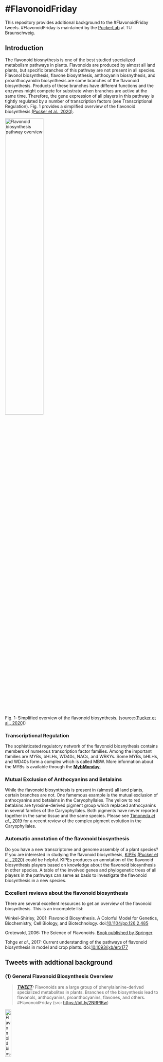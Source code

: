 # #FlavonoidFriday
This repository provides additional background to the #FlavonoidFriday tweets. #FlavonoidFriday is maintained by the [PuckerLab](https://www.tu-braunschweig.de/en/ifp/pbb) at TU Braunschweig.

## Introduction ##
The flavonoid biosnythesis is one of the best studied specialized metabolism pathways in plants. Flavonoids are produced by almost all land plants, but specific branches of this pathway are not present in all species. Flavonol biosynthesis, flavone biosynthesis, anthocyanin biosnythesis, and proanthocyanidin biosynthesis are some branches of the flavonoid biosynthesis. Products of these branches have different functions and the enzymes might compete for substrate when branches are active at the same time. Therefore, the gene expression of all players in this pathway is tightly regulated by a number of transcription factors (see Transcriptional Regulation). Fig. 1 provides a simplified overview of the flavonoid biosynthesis [(Pucker et al., 2020)](https://www.mdpi.com/2223-7747/9/9/1103/htm).


<a href="https://www.mdpi.com/2223-7747/9/9/1103/htm">
<img alt="Flavonoid biosynthesis pathway overview" src="https://www.mdpi.com/plants/plants-09-01103/article_deploy/html/images/plants-09-01103-g001.png" width="50%" height="50%">
</a>  


Fig. 1: Simplified overview of the flavonoid biosynthesis. (source:[(Pucker et al., 2020)](https://www.mdpi.com/2223-7747/9/9/1103/htm))


### Transcriptional Regulation ###
The sophisticated regulatory network of the flavonoid biosnythesis contains members of numerous transcription factor families. Among the important families are MYBs, bHLHs, WD40s, NACs, and WRKYs. Some MYBs, bHLHs, and WD40s form a complex which is called MBW. More information about the MYBs is available through the **[MybMonday](https://github.com/bpucker/MybMonday)**.

### Mutual Exclusion of Anthocyanins and Betalains ###
While the flavonoid biosynthesis is present in (almost) all land plants, certain branches are not. One famemous example is the mutual exclusion of anthocyanins and betalains in the Caryophyllales. The yellow to red betalains are tyrosine-derived pigment group which replaced anthocyanins in several families of the Caryophyllales. Both pigments have never reported together in the same tissue and the same species. Please see [Timoneda *et al*., 2019](https://doi.org/10.1111/nph.15980) for a recent review of the complex pigment evolution in the Caryophyllales.


### Automatic annotation of the flavonoid biosynthesis ###
Do you have a new transcriptome and genome assembly of a plant species? If you are interested in studying the flavonoid biosynthesis, [KIPEs](https://github.com/bpucker/KIPEs) [(Pucker et al., 2020)](https://www.mdpi.com/2223-7747/9/9/1103/htm) could be helpful. KIPEs produces an annotation of the flavonoid biosynthesis players based on knowledge about the flavonoid biosynthesis in other species. A table of the involved genes and phylogenetic trees of all players in the pathways can serve as basis to investigate the flavonoid biosynthesis in a new species.


### Excellent reviews about the flavonoid biosynthesis ###
There are several excellent resources to get an overview of the flavonoid biosynthesis. This is an incomplete list:

Winkel-Shirley, 2001: Flavonoid Biosynthesis. A Colorful Model for Genetics, Biochemistry, Cell Biology, and Biotechnology. doi:[10.1104/pp.126.2.485](http://www.plantphysiol.org/content/126/2/485)

Grotewold, 2006: The Science of Flavonoids. [Book published by Springer](https://www.springer.com/de/book/9780387288215)

Tohge _et al_., 2017: Current understanding of the pathways of flavonoid biosynthesis in model and crop plants. doi:[10.1093/jxb/erx177](https://doi.org/10.1093/jxb/erx177)



## Tweets with addtional background ##

### (1) General Flavonoid Biosynthesis Overview ###
> **_<a href="https://twitter.com/boas_pucker/status/1365194891475750916">TWEET</a>:_** Flavonoids are a large group of phenylalanine-derived specialized metabolites in plants. Branches of the biosynthesis lead to flavonols, anthocyanins, proanthocyanins, flavones, and others. #FlavonoidFriday (src: https://bit.ly/2NRPlKw)

<a href="https://twitter.com/boas_pucker/status/1365194891475750916">
<img alt="Flavonoid biosynthesis pathway overview (Tweet #1)" src="https://pbs.twimg.com/media/Eu4yOCfWYAIMKxJ?format=jpg&name=4096x4096" width="20%" height="20%">
</a>

(Figure source: [Pucker et al., 2020](https://www.mdpi.com/2223-7747/9/9/1103/htm))

The background about this tweet is described above in the general introduction to the flavonoid biosynthesis.


### (2) Flavonol biosynthesis is an old branch of the flavonoid biosynthesis ###
> **_<a href="https://twitter.com/boas_pucker/status/1367746709913145345">TWEET</a>:_** Flavonols are an evolutionary old group of flavonoids. Their functions include UV & ROS protection, but also signaling & regulation of developmental processes. Flavonol production is triggered by biotic and abiotic factors #FlavonoidFriday (src: https://bit.ly/3q5Ggei)

<a href="https://twitter.com/boas_pucker/status/1365194891475750916">
<img alt="Flavonol biosynthesis pathway (Tweet #2)" src="https://pbs.twimg.com/media/EvVYRu-XUAY864Q?format=png&name=900x900" width="20%" height="20%">
</a>



### (3) Anthocyanins are colourful pigments ###
> **_<a href="https://twitter.com/boas_pucker/status/1370283419763105793">TWEET</a>:_** Anthocyanins (Greek: 'blue flower') are pigments with pH-dependent colours ranging from red to blue. Their functions include attraction of animals for pollination & seed dispersal, but also protection against abiotic stressors. #FlavonoidFriday (details: https://bit.ly/3uEZz1F)

<a href="https://twitter.com/boas_pucker/status/1370283419763105793">
<img alt="Anthocyanins (Tweet #3)" src="https://pbs.twimg.com/media/EvVbCduXMAEDII8?format=jpg&name=medium" width="30%" height="30%">
</a>


While anthocyanins are well known for their colour, it is likely that additional functions in stress response might be even more important (reviewed by Landi et al., 2015).

### (4) Proanthocyanidins are responsible for seed coat colouration ###
> **_<a href="https://twitter.com/boas_pucker/status/1372820142980272130">TWEET</a>:_** Proanthocyanidins (PA) are responsible for a dark appearance of seed coats. The biosynthesis of PAs is not completely understood and probably differs between species #FlavonoidFriday (details:https://bit.ly/38XTBjk)

<a href="https://twitter.com/boas_pucker/status/1372820142980272130">
<img alt="Proanthocyanidins (Tweet #4)" src="https://pbs.twimg.com/media/EwyzS7hWYAI6zQZ?format=jpg&name=medium" width="30%" height="30%">
</a>

LAR and ANR are involved in the PA biosynthesis in many species. However, A. thaliana lacks LAR, but is still able to produce proanthocyanidins which provide a dark colouration to the seed coat. This indicates that there must be a PA biosynthesis pathway which does not require LAR.

### (5) Dietary Flavonoids ###

> **_<a href="https://twitter.com/boas_pucker/status/1375356855279570947">TWEET</a>:_** Flavonoids are abundant phytochemicals in fruits and vegetables. Health and nutritional benefits were reported for several flavonoids including antioxidant and anti-inflammatory functions #FlavonoidFriday (details:https://bit.ly/3w3hksj)

<a href="https://twitter.com/boas_pucker/status/1375356855279570947">
<img alt="Dietary Flavonoids (Tweet #5)" src="https://pbs.twimg.com/media/ExYtlWkWEAEworj?format=jpg&name=4096x4096" width="80%" height="80%">
</a>

(Figure source: [Ahn-Jarvis et al., 2019](https://doi.org/10.3390/antiox8070202))

Flavonoids are not just responsible for beautiful flower phenotypes. These molecules can also be beneficial for human health. Flavonoids in the human diet and the potential for biomedical/biotechnological applications in the future were recently reviewed by [Ahn-Jarvis et al.](https://doi.org/10.3390/antiox8070202). They discus the releveance of increasing the bioavailability of flavonoids through agricultural engineering and targeted food design. The anti-proliferative, antioxidant, anti-inflammatory, and estrogenic activities of flavonoids could be harnessed to support classical treatments. While flavonoids show promising effects in cellular studies, the applied concentrations are almost impossible to reach with conventional food products. Changing the food processing might be one option to enhance the bioavailability. However, the bioavailability of flavonoids also depends on host factors like age and gender. Further research is required to understand the relevance of the nutrition in complex diseases.


### (6) Colours of Anthocyanins ###

> **_<a href="https://twitter.com/boas_pucker/status/1380415184741801984">TWEET</a>:_** Pelargonidin, cyanidin, peonidin, delphinidin, petunidin and malvidin are among the most common precursors of anthocyanins. #FlavonoidFriday (details: https://bit.ly/3d3BA5v)

<a href="https://twitter.com/boas_pucker/status/1380415184741801984">
<img alt="Colours of Anthocyanins (Tweet #6)" src="https://pbs.twimg.com/media/EygvdJdWEAoTWyK?format=jpg&name=900x900" width="40%" height="40%">
</a>


Pelargonidin (Pg), cyanidin (Cy), peonidin (Pn), delphinidin (Dp), petunidin (Pt) and malvidin (Mv) are the six most common anthocyanidins ([Sun et al., 2012](https://onlinelibrary.wiley.com/doi/full/10.1002/rcm.6209)). Anthocyanidins are unstable until sugar groups are attached. This modification step converts anthocyanidins (aglycones) into anthcyanins. Anthocyanins are contribute to a wide range of colours ranging from red to mangenta (cyanin), from orange to red (pelargonin), and from magenta to purple (delphinin) ([Ferreyra et al., 2012](https://doi.org/10.3389/fpls.2012.00222)).


### (7) Replacement of Anthocyanins by Betalains ###

> **_<a href="https://twitter.com/boas_pucker/status/1382951896089038849">TWEET</a>:_** While anthocyanins are present in most plant species, they are replaced by another group of pigments in some families of the Caryophyllales: betalains. #FlavonoidFriday
(src:https://doi.org/10.1111/nph.15980)

<a href="https://twitter.com/boas_pucker/status/1382951896089038849">
<img alt="Replacement of Anthocyanins by Betalains (Tweet #7)" src="https://pbs.twimg.com/media/EzEFv8lWEAAoA3H?format=jpg&name=large" width="30%" height="30%">
</a>


Both pigments (anthocyanins and betalains) were never observed together in the same plant which resulted in the mutual exclusion theory. A molecular mechanism which could cause this mutual exclusion is not known yet. Betalains do not occur in plant species outside the Caryophyllales. The current knowledge about the evolution of the betalain biosynthesis was recently reviewed in [Timoneda et al., 2019](https://doi.org/10.1111/nph.15980).


### (8) Anthocyanins - more than just colourful ###

> **_<a href="https://twitter.com/boas_pucker/status/1385473515101503489">TWEET</a>:_** Anthocyanins are not just colourful pigments, but have additional funtions: 1) metal-chelating agent 2) photoprotection & antioxidant 3) modulator of ROS signaling 4) delay of senescence #FlavonoidFriday (details: https://bit.ly/32Fvoup)

<a href="https://twitter.com/boas_pucker/status/1385473515101503489">
<img alt="Anthocyanins - more than just colourful (Tweet #8)" src="https://pbs.twimg.com/media/Ezou1oRWQAApjzb?format=png&name=900x900" width="30%" height="30%">
</a>


Anthocyanins are well known for the colouring of flowers and other plant tissue. However, the evolution of these pigments might not only be due to the colour. It is possible that additional functions provided evolutionary advantages. A publication by [Landi et al., 2015](https://doi.org/10.1016/j.envexpbot.2015.05.012) describes some of these functions:
1) Anthocyanins can serve as metal-chelating agents.
2) Anthocyanins can have a photoprotective and antioxidant effect.
3) The ROS signaling can be modulated by anthocyanins.
4) It seems that anthocyanins can delay senescencs that is promoted by nutient deficiency.
The functions and possible also additional ones can contribute differently to the evolutionary value of anthocyanins in numerous land plant species.


### (9) Red leaf colour of _Perilla frutescens_ ###

> **_<a href="https://twitter.com/boas_pucker/status/1388002675455782912">TWEET</a>:_** A relative increase of anthocyanin biosynthesis over flavonol biosynthesis seems to explain the leaf colour difference between the Perilla frutescens cultivars JIZI1 and JIZI2. #FlavonoidFriday (details: https://bit.ly/3eAA1ve)


<a href="https://twitter.com/boas_pucker/status/1388002675455782912">
<img alt="Red leaf colour of _Perilla frutescens_ (Tweet #9)" src="https://pbs.twimg.com/media/E0MY1HHWQAgGKgN?format=png&name=900x900" width="30%" height="30%">
</a>


_Perilla frutescens_ is a Chinese plant with nutritional and medical use. Flavonoids are probably an important factor. The varieties JIZI1 and JIZI2 differ in the (relative) amount of accumulated flavonoids. The green vs. red leaf colour difference indicates that anthocyanins might be involved. Differential expression analysis revealed 15 enzymes involved in this pathway. [Jiang et al., 2020](https://doi.org/10.1038/s41598-020-73274-y) state that 109 flavones, 33 flavonols, 27 flavonoids, 22 anthocyanins, 20 flavanones, and 12 isoflavones differ in their concentration between both cultivars. A gene expression analysis of the flavonoid biosynthesis shows up-regulation of almost all steps except for CHI and FLS. This might suggest (1) a general up-regulation of the pathway and (2) that the flux is directed towards anthocyanins and away from flavonols.

However, several open questions remain:
1) Why are DFR and ANS not up-regulated on all parallel branches of the flavonoid biosynthesis?
2) Is UGT75C1 accepting flavonol derivates and not just anthocyanins?
3) Which sequences are the orthologs of well characterized transcriptional regulators like MYB75, TT8, and TTG1?
4) Is the transcriptome assembly available?



### (10) Decoration of anthocyanins differs between species ###

> **_<a href="https://twitter.com/boas_pucker/status/1390562044575850497">TWEET</a>:_** Anthocyanins are modified by glycosyltransferases, methyltransferases, and acyltransferases. These modifications can stabilize anthocyanins and are responsible for the huge diversity. #FlavonoidFriday (details: https://bit.ly/2QZPGww)

<a href="https://twitter.com/boas_pucker/status/1390562044575850497">
<img alt="Decoration of anthocyanins differs between species (Tweet #10)" src="https://pbs.twimg.com/media/E0xCO0CXEAEA9tq?format=jpg&name=4096x4096" width="30%" height="30%">
</a>

[Tohge et al., 2017](https://doi.org/10.1093/jxb/erx177) provide a great summary of the current knowledge about the diversity of the flavonoid decoration/modification steps. While the aglycon biosynthesis is well characterized and highly conserved between species, the modification appears to be more flexible. Generally, sugars can be added at the OH groups at the C3, C5, and C7 positions. Not just single sugars, but also sugar chains or trees can serve as decoration. A recently identified flavonol modifying enzyme is BGLU6 ([Ishihara et al., 2016](https://doi.org/10.1093/jxb/erv546)) which shows differences between A. thaliana accessions i.e. within a species. Therefore, it is not surprising that these decoration pathways are different between plant species.



### (11) Repressors of the anthocyanin biosynthesis ###

> **_<a href="https://twitter.com/boas_pucker/status/1393091204762402816">TWEET</a>:_** Repressors of the anthocyanin biosynthesis are regulated by (1) development, (2) environmental triggers, or (3) plant hormones. Proteins and small RNAs can play a role. #FlavonoidFriday (details:https://bit.ly/3w8cfhg)



<a href="https://twitter.com/boas_pucker/status/1390562044575850497">
<img alt="Repressors of the anthocyanin biosynthesis (Tweet #11)" src="https://pbs.twimg.com/media/E1U6b3VX0AAL3o1?format=jpg&name=4096x4096" width="30%" height="30%">
</a>


#### Negative regulators of the anthocyanin biosynthesis ####

An excellent Tansley review by [LaFountain & Yuan (2021)](https://doi.org/10.1111/nph.17397) summarizes the current knowlege about negative regulators of the anthocyanin biosynthesis and gives perspective for future research. Anthocyanin repressors are generally activated by (1) developmental processes, (2) environmental factors, or (3) plant hormones. Most repressors destablize the MBW complex which would otherwise activate anthocyanin biosynthesis genes. While the first anthocyanin repressors were identified more than 20 years ago, most were discovered in the last decade. Activators of the anthocyanin biosynthesis belong to R2R3-MYB subgroup 6 or 5. In contrast, many repressors fall in subgroup 4.
1) There are active repressors in subgroup 4, which can be classified into FaMYB1-type and AtMYB4-type. It appears that an EAR motif is crucial for the repressor function. LaFountain & Yuan describe the function of the repressors as a "break" instead of an "off-switch". 
2) Another group of repressors lost one MYB repeat and is characterized by the presence of a 'TLLLFR' motif. There are indications for multiple different origins of these anthocyanin biosynthesis repressors.
3) The CPC-clade of repressors emerged in the common ancestor of monocots and dicots. Members of this clade lack the bHLH interaction motif which leads to passive represssion by competing for the bHLH component of the MBW complex. Expression of these MYBs is activated by the MBW complex which creates a periodic pattern of gene expression which becomes visible as spots or stripes of pigmentation.
4) miR156-SPL is highly expressed in seedlings and down-regulated a negative regulator (_SQUAMOSA PROMOTER BINDING PROTEIN-LIKE 9_) of the anthocyanin biosynthesis. This explains a temporal pigmentation of seedlings called "juvenile reddening" which is lost in later stages.
5) miR858 targets the anthocanin activator MYB113 in A. thliana. miR828 targets the negative regulator _MYBL2_ in _A. thaliana_, but the positive regulator _MYB7-like_ in tomato.
6) GL2 in _A. thaliana_ is a HD-ZIP family member that down-regulates _PAP2_ and _MYB113_. HAT1 is another HD-ZIP member that represses anthocyanin biosynthesis. GL2 and HAT1 might be a lineage-specific specialty of _A. thaliana_. In contrast, HB1 (discovered in apple) might be a more conserved repressor of the HD-ZIP family.


### (12) MYB117 can boost the anthocyanin biosynthesis in poplar ###

> **_<a href="https://twitter.com/boas_pucker/status/1395620374864302083">TWEET</a>:_** Overexpression of poplar MYB117 boosts the anthocyanin biosynthesis. Up-regulation of the flavonoid 3',5'-hydroxylase genes leads to increased B-ring hydroxylation of flavonoids. #FlavonoidFriday (details: https://bit.ly/3wlSlzv)

<a href="https://twitter.com/boas_pucker/status/1395620374864302083">
<img alt="MYB117 can boost the anthocyanin biosynthesis in poplar (Tweet #12)" src="https://pbs.twimg.com/media/E144mTUXEAI8rij?format=jpg&name=medium" width="30%" height="30%">
</a>

[Ma et al., 2021](https://academic.oup.com/jxb/article/72/10/3864/6169232?login=true) present the poplar MYB117 as a powerful activator of the anthocyanin biosynthesis. Overexpression under control of the 35S promoters provides a general boost to the anthocyanin biosynthesis. The up-regulation of F3'5'H genes causes an increased B-ring hydroxylation which affects also other branches of the flavonoid biosynthesis. Multiple investigations of several flavonoid biosynthesis activators suggest that different MYBs can fine tune the hydroxylation level of flavonoids. MYB117 sits in an array of six PAP1-type MYBs: MYB113, MYB116, MYB117, MYB118, MYB119, and MYB120.


### (13) Tobacco CHS is crucial for salt tolerance ###

> **_<a href="https://twitter.com/boas_pucker/status/1398172184602943491">TWEET</a>:_** Overexpression of the tobacco MYB4 reduces the salt tolerance of seedlings through repression of flavonoid production. The flavonoid biosynthesis is inhibited by down-regulation of the CHS (first step) #FlavonoidFriday (details: https://bit.ly/2TfMcqm)


<a href="https://twitter.com/boas_pucker/status/1398172184602943491">
<img alt="Tobacco CHS is crucial for salt tolerance (Tweet #13)" src="https://pbs.twimg.com/media/E2dFaAeXoAAUdjK?format=png&name=small" width="30%" height="30%">
</a>

Salt stress is known to induce the flavonoid biosynthesis. [Chen et al. 2019](https://doi.org/10.3389/fpls.2019.00178) report that rutin content increased in tobacco under salt stress. However, the overexpression of NtMYB4 caused a reduced production of rutin leading to a lower salt tolerance. MYB4 overexpression lines were more similar to the WT when rutin was externally supplied. Rutin is probably involved in reduction of ROS which accumulates under salt stress. It seems that NtMYB is a strong negative regulator of the CHS, but does not affect ANS substantially. However, down-regulation of CHS by RNAi lead to a reduced transcript abundance of the downstream genes.


### (14) TTG2 controls epicatechin transport ###

> **_<a href="https://twitter.com/boas_pucker/status/1400693803057438724">TWEET</a>:_** TTG2 (WRKY44) influences the seed coat pigmentation through regulation of the epicatechin transport (TT12, AHA10). Formation of a MBW-like complex comprising TTG2+TTG1+TT8 was postulated #FlavonoidFriday (details: https://bit.ly/3wPIK4a)


<a href="https://twitter.com/boas_pucker/status/1400693803057438724">
<img alt="TTG2 controls epicatechin transport (Tweet #14)" src="https://pbs.twimg.com/media/E2xycrXWQAEfcLg?format=png&name=900x900" width="30%" height="30%">
</a>

[Gonzalez et al., 2016](https://doi.org/10.1016/j.ydbio.2016.03.031) present TTG2 as an important regulator of epicatechin transporters like TT12/MATE and TT13/AHA10. Epicatechins are imported into the vacuoles of seed coats where they are condensed into proanthocyanidins (condensed tannins). Proanthocyanidins (PAs) provide the dark colouration to seeds. There is a large mutant collection comprising lines with specific blocks in the PA biosynthesis or accumulation pathway. These are called transparent testa (tt) mutants [Appelhagen et al., 2014](https://doi.org/10.1007/s00425-014-2088-0). A transcription factor complex of MYB+bHLH+WDR is known to regulate several steps in the flavonoid biosynthesis and especially in the anthocyanin and PA biosynthesis. _TTG2_ (_WRKY44_) expression is controlled by the MBW complex [Ishida et al., 2007](https://doi.org/10.1105/tpc.107.052274). TTG2 shows high binding affinity towards the W box, a motif of (C/T)TGAC(T/C), which was detected in the promoter sequences of many target genes. TTG2 is specific to the PA biosynthesis, because anthocyanins are not affected in the ttg2 mutant. The TT12 promoter region contains several W boxes, but it is not cleary which of them is the actual TTG2 binding site. TT12 overexpression partialy rescued the ttg2 phenotype thus suggesting that this is one of the most important targets. In summary, TTG2 appears to be a regulator of the PA transport pathway.


### (15) Role of TT10 in the seed coloration ###

> **_<a href="https://twitter.com/boas_pucker/status/1403230516552237056">TWEET</a>:_** TT10 is a laccase-like polyphenol oxidase which appears to be involved in the oxidative polymerization of flavonoids in developing Arabidopsis thaliana seed coats. The TT10 products are responsible for the brown seed color. #FlavonoidFriday (details: https://bit.ly/34KmA7u)


<a href="https://twitter.com/boas_pucker/status/1403230516552237056">
<img alt="Role of TT10 in the seed coloration (Tweet #15)" src="https://pbs.twimg.com/media/E286633XoAQxJZC?format=jpg&name=large" width="30%" height="30%">
</a>


[Pourcel et al., 2005](https://dx.doi.org/10.1105%2Ftpc.105.035154) characterized _TRANSPARENT TESTA 10_ (_TT10_) which encodes a laccase-like enzymes which is most likely involved in the oxidative polymerization of epicatechins and catechins in the seed coat of _A. thaliana_. These oxidized compounds provide the brown coloration of seeds. Oxidized forms of colorless epicatechins and catechins are called quinones which turn from yellow to brown with increase in oxidation level. Given the TT10 function, it is not surprising that the _tt10_ mutant shows a delayed appearance of the brown color. None of the other 16 laccase-like proteins in _A. thaliana_ are able to fullfill the TT10 function. Instead an autoxidation is assumed in the _tt10_ mutant. Epicatechin and catechin accumulate in the vacuole, but might be released into the cytoplasm upon cell death through a burst of the vacuole. TT10 would get in contact with its substrates and could produce oxidized and polymerized products. Additionally, TT10 might process PAs in the cell wall. TT10 is also involved in the formation of flavonol dimers (quercetine rhamnoside oxidative polymerization), but this product does not contribute to the brown seed color. Interestingly, it appears that _TT10_ is not regulated by the TT2+TT8+TTG1 complex like other genes in the proanthocyanidin biosynthesis.



### (16) Phenylpropanoids in strawberry ###

> **_<a href="https://twitter.com/boas_pucker/status/1405767234367234048">TWEET</a>:_** F3'H seems to be a decisive step in the flavonoid biosynthesis of strawberry, because higher gene expression correlates with increased content of specific flavonoids #FlavonoidFriday (details: https://bit.ly/3vw4VeZ)


<a href="https://twitter.com/boas_pucker/status/1405767234367234048">
<img alt="Phenylpropanoids in strawberry (Tweet #16)" src="https://pbs.twimg.com/media/E4IpNXlVkAAfp2b?format=jpg&name=4096x4096" width="40%" height="40%">
</a>

Flavonoids have nutritional benefits for humans mostly due to their antioxidant activity. [Pott et al., 2020](https://www.nature.com/articles/s41598-020-76946-x) investigated the flavonoid biosynthesis as well as the general phenylpropanoid biosynthesis in strawberry. The composition and concentration of flavonoids changes during strawberry development: tannins are produced in the early stages and flavonols and anthocyanins in the later stages. Important for the pigmentation of the fruits are glycosylated pelargonidins and cyanidins. The authors investigated the heritability of phenylpropanoid metabolites including flavonoids. QTL for phenylpropanoids were identified, but there is a large number of QTL spanning substantial parts of almost all linkage groups. However, there are hotspots which seem to be associated with multiple phenlypropanoids. An interesting observation is that one copy of the anthocyanin repressor FaMYB was located in a QTL, but the gene expression does not correlate with the investigated flavonoids. The authors present F3'H as a potentially decisive step in the flavonoid biosynthesis that can control the metabolic flux. The correlation of F3'H gene expression correlates with the amount of specific flavonoiods (see paper for details). The substrate specificity of enzymes with respect to hydroxylation patterns needs further investigation.


### (17) MYB4, MYB7, and MYB32 are anthocyanin repressors ###

> **_<a href="https://twitter.com/boas_pucker/status/1408334154614247425">TWEET</a>:_** MED5a & MED5b control the expression of AtMYB4 which interacts with the bHLHs TT8, GL3, and EGL3 leading to a reduced expression of anthocyanin and proanthocyanidin biosynthesis genes #FlavonoidFriday (details: https://bit.ly/3qqsMM1)


<a href="https://twitter.com/boas_pucker/status/1408334154614247425">
<img alt="MYB4, MYB7, and MYB32 are anthocyanin repressors (Tweet #17)" src="https://pbs.twimg.com/media/E4tj1ieX0AU-4cw?format=jpg&name=large" width="40%" height="40%">
</a>


[Wang et al., 2019](https://doi.org/10.1111/tpj.14570) report that MYB4, MYB7, and MYB32 interact with the bHLHs TT8, GL3, and EGL3 leading to a repression of the flavonoid biosynthesis. MYB4 is also a direct repressor of Arogenate Dehydratase 6 (ADT6) - the last step in the shikimate biosynthesis, which feeds substrate to the flavonoid biosynthesis. A complex of MED5a and MED5b regulates the gene expression of MYB4, MYB7, and MYB32. If only MED5a is knocked-out, the anthocyanin accumulation is increased due to a reduced expression of the repressors MYB4, MYB7, and MYB32. While MYB4, MYB7, and MYB32 can bind to bHLHs, they do not interact with the anthoyanin activating MYBs. MYB4, MYB7, and MYB32 show different affinities for specific bHLHs suggesting a fine regulation of specific MBW complexes.



### (18) Flavonoid biosynthesis regulator miR858 ###

> **_<a href="https://twitter.com/boas_pucker/status/1410855763678011398">TWEET</a>:_** pri-miR858a encodes a small peptide which promotes miR858 transcription. miR858a controls lignin and flavonoid biosynthesis through repression of MYB12 #FlavonoidFriday (details: https://bit.ly/3hl2rL6)

<a href="https://twitter.com/boas_pucker/status/1410855763678011398">
<img alt="Flavonoid biosynthesis regulator miR858 (Tweet #18)" src="https://pbs.twimg.com/media/E5RYxV0WQAEHYLN?format=jpg&name=large" width="40%" height="40%">
</a>

miRNAs are single stranded RNAs that regulate gene expression through increased transcript degradation or repressed translation. These miRNAs can encode small proteins which increase their own transcription. miR858 is a repressor of the MYB11/MYB12/MYB111 transcription. This negative regulation results in reduced flavonol production. [Sharma et al., 2016](https://pubmed.ncbi.nlm.nih.gov/27208307/), [Wang et al., 2016](https://pubmed.ncbi.nlm.nih.gov/27450422/), and [Sharma et al., 2020](https://www.nature.com/articles/s41477-020-00769-x) investigated the functions of miR858. The latest study used a modification via (1) CRISPR/Cas-based modification and (2) supplementation of miPEP858a.
miPEP858a was identified through the test of all potential ORFs in a GUS fusion experiment. Only one of the potential ORFs was actually translated leading to detectable GUS activity.
Supplementation of miPEP585a in the media resulted in enhanced transcription of miR858 and slightly shorter roots. Several additional experiments support that miPEP858a is important in the transcriptional control of miR858.
Overexpression of miR858 resulted in reduced flavonol and anthocyanin aglycones as well as increased lignin levels. The modification (knock-out) of miR858 resulted in the opposite effect i.e. increased anthocyanin and flavonol levels at the cost of lignin.
It is known that flavonoids have a negative impact on auxin transportation and plant growth. Loss of miR858 leads to lower expression of auxin-associated genes, while the overexpression of miR858 increases the expression of these genes.


### (19) Anthocyanin degradation ###

> **_<a href="https://twitter.com/boas_pucker/status/1413384926473379840">TWEET</a>:_** Accumulation of anthocyanins in the central vacuole leads to a coloration of plant structures. Numerous modifications and degradation determine how quickly the color fades #FlavonoidFriday (details: https://bit.ly/3yCpurZ)


<a href="https://twitter.com/boas_pucker/status/1413384926473379840">
<img alt="Anthocyanin degradation (Tweet #19)" src="https://pbs.twimg.com/media/E50YKbgWUAAE8DW?format=jpg&name=medium" width="40%" height="40%">
</a>


[Passeri et al., 2016](https://doi.org/10.3389/fpls.2016.00153) reviewed the stabilization of anthocyanins in the vacuole with respect to biotechnological applications. Enriching food with anthocyanins is important, because several studies identified health promoting effects of anthocyanins. Generating new colors through modifications of anthocyanins is of huge importance for the ornamental plant and cut flower industry.
Anthocyanin decorating enzymes include UDP-glucose:flavonoid 3-O-glucosyltransferase (3UFGT), rhamnosyl transferase (RT), UDP-glucose:flavonoid 5-O-glucosyltransferase (5UFGT), anthocyanin acyltransferase (AAT), and methyltransferase (MT). Expression of the corresponding genes is controlled by the MBW complex. Loss of anthocyanin pigmentation is often caused by mutations in the regulator genes (MYB, bHLH, WDR), because mutations in structural genes would be insufficient or could have pleitropic effects.
Active degradation of anthocyanins could be catalyzed by polyphenol oxidases if the glycosylation is missing/lost. The relevance of different anthocyanin decorations on degrading enzymes is still under investigation. This anthocyanin degradation can strongly affect the market value of ornamental plants. Therefore, it is important to understand the process and to improve plants bassed on this knowledge. A vacuolar peroxidase is suspected to be involved in this anthocyanin degradation process. A proton pump (AHA10) influences the pH value of the vacuole, but this has only a minor effect on anthocyanin fading if any. The anthocyanin degradation in leaves might be beneficial for photosynthesis efficiency. The degradation in flowers is coupled with the release of fragrant volatils which could be a signal for pollinators.



### (20) Mutual exclusion of anthocyanins and betalains in _Hylocereus_ ###

> **_<a href="https://twitter.com/boas_pucker/status/1415921640060297219">TWEET</a>:_** Anthocyanins are replaced by betalains in some Caryophyllales. There is a mutual exclusion of both pigments. A species is only anthocyanin-pigmented OR betalain-pigmented #FlavonoidFriday (https://bit.ly/3xGuRXf & https://rdcu.be/cn0UW)

<a href="https://twitter.com/boas_pucker/status/1415921640060297219">
<img alt="Mutual exclusion of anthocyanins and betalains in _Hylocereus_ (Tweet #20)" src="https://pbs.twimg.com/media/E50laJ-XsAMoet0?format=jpg&name=medium" width="40%" height="40%">
</a>

A recent publication by Fan et al., 2020 in BMC Plant Biology claimed the detection of anthocyanins in the betalain-pigmented genus _Hylocereus_ and stated that anthocyanins are responsible for the red coloration of pitaya fruits. This analysis was based on the comparison of a white, a pink, and a red pitaya cultivar. However, this paper was retracted due to various issues. A [re-analysis](https://doi.org/10.1186/s12870-021-03080-9) of the RNA-seq data sets revealed that transcripts of the anthocyanin biosynthesis genes (_DFR_ & _ANS_) are barely detectable. Moreover, the abundances of these transcripts in different cultivars do not support the corresponding pigment phenotypes. Several studies already reported that betalains are responsible for the red coloration of pitaya fruits. In summary, the re-analysis supports the mutual exclusion paradigm and suggests that not anthocyanin, but betalains, are responsible for the coloration of pitaya fruits.



### (21) KIPEs - automatic identification of flavonoid biosynthesis genes or enzymes ###

> **_<a href="https://twitter.com/boas_pucker/status/1418443256405262345">TWEET</a>:_** Looking for flavonoid biosynthesis genes/enzymes in a transcriptome or genome assembly? KIPEs can perform this identification automatically in your species of interest #FlavonoidFriday (https://bit.ly/3fpykTw & https://bit.ly/3ikpFlh)

<a href="https://twitter.com/boas_pucker/status/1418443256405262345">
<img alt="KIPEs - automatic identification of flavonoid biosynthesis genes or enzymes (Tweet #21)" src="https://pbs.twimg.com/media/Eu4yOCfWYAIMKxJ?format=jpg&name=4096x4096" width="20%" height="20%">
</a>

[KIPEs](https://github.com/bpucker/KIPEs) is freely available via github. Data sets are included to allow the identification of genes/enzymes of the core flavonoid biosynthesis pathway. Additional data sets to find the players of additional reactions are under construction. More pathways will be supported in the future. Please get in touch if you have suggestions for pathways that should be included.



### (22) Brassinosteroids inhibit flavonoid biosynthesis in apple ###

> **_<a href="https://twitter.com/boas_pucker/status/1421017725330149377">TWEET</a>:_** Brassinosteroid treatment reduces the flavonoid biosynthesis in apple. BR-induced MdBEH2.2 might form a complex with the anthocyanin regulator MdMYB60 leading to this inhibition #FlavonoidFriday (details: https://bit.ly/3x7GVQ4)

<a href="https://twitter.com/boas_pucker/status/1421017725330149377">
<img alt="Brassinosteroids inhibit flavonoid biosynthesis in apple (Tweet #22)" src="https://pbs.twimg.com/media/E7hyOQPXMAE8pLf?format=jpg&name=medium" width="20%" height="20%">
</a>

[Wang et al., 2021](https://doi.org/10.1093/jxb/erab284) investigated the inhibitation of the flavonoid biosynthesis in red-fleshed apple by brassinosteroids. Brassinosteroids (BRs) are steroid hormones with an inibitory effect on the flavonoid biosynthesis. A central inhibitor involved in this process is probably MdBEH2.2 which form a coplex with MdMYB60 leading to an inhibition of this MYB protein. However, many additional proteins are involves in detecting BRs and transmitting the triggered singnal. While treatments with BRs lead to a reduced flavonoid accumulation, the opposite effect was observed in treatments with a BR biosynthesis inhibitor (brassinazole).


### (23) Auxiliary proteins in the flavonoid biosynthesis ###

> **_<a href="https://twitter.com/boas_pucker/status/1423531785556664322">TWEET</a>:_** Chalcone isomerase-like (CHIL) and pathogenesis-related 10 (PR10) proteins play probably non-enzymatic, but important regulatory roles in the flavonoid biosynthesis #FlavonoidFriday (details: https://bit.ly/3fBuPsw)

<a href="https://twitter.com/boas_pucker/status/1423531785556664322">
<img alt="Auxiliary proteins in the flavonoid biosynthesis (Tweet #23)" src="https://pbs.twimg.com/media/E8Fjt8NWYAAELgq?format=jpg&name=4096x4096" width="20%" height="20%">
</a>


Two families of auxiliary proteins are important regulators of the flavonoid biosynthesis ([Dastmalchi, 2021](https://onlinelibrary.wiley.com/doi/epdf/10.1111/tpj.15446)):
(1) Chalcone isomerase-like (CHIL) proteins bind to CHS and influence the catalyzed reaction. This might be necessary to reduce the promiscuity of CHS, which was observed in _in vitro_ assays. CHILs increased the flavonoid biosynthesis in plants. Loss of this activity can lead to a loss of pigmentation in flower and fruit. These CHILs are closely related to _bona fide_ CHIs and form the type IV CHI clade. Members of the type III CHIs have also been reported to act as polyketide-binding proteins (PBPs). These non-CHI proteins lack the amino acids of the CHI active center and position the ligand naringenin in a non-productive. However, it appears that CHILs are crucial for the coordination between CHS and CHI. It is possible that CHILs influence the biosynthesis of different anthocyanins, but do not alter the overall amount. The R2R3-MYB TT2 was identified as regulator of _A. thaliana_ CHIL.

(2) Pathogenesis-related 10 (PR10) proteins seem to bind intermediates of the flavonoid biosynthesis and could have an impact on the anthocyanin composition. PR10 is also involved in other spececialized metabolism pathways. Unfortunately, there is no uniform nomenclature for members of this gene family, because they were discovered and described independently in different species. PR1 in _Petroselium crispum_, _Bet v 1_ in _Betula verrucosa_, and Major latex proteins (MLPs) in _Papaver somniferum_. The PR10 clade is highly susceptible to neofunctionalization.


### (24) Flavonoid absorption spectra ###

> **_<a href="https://twitter.com/boas_pucker/status/1426076051352875013">TWEET</a>:_** Flavonoid absorption spectra depend on the pH. Cyanidin- and pelargonidin-based anthocyanins peak in blue-green wavelength at low pH, but shift to longer wavelengths at higher pH #FlavonoidFriday (details: https://bit.ly/37F7PVa)

<a href="https://twitter.com/boas_pucker/status/1426076051352875013">
<img alt="Flavonoid absorption spectra (Tweet #24)" src="https://pbs.twimg.com/media/E8pkBfmWEAQvU1p?format=jpg&name=large" width="20%" height="20%">
</a>


[Stavenga et al., 2021](https://doi.org/10.3389/fpls.2020.600124) investigated the impact of pH change on the absorption spectra of extracts from flowers. The color of flavonoids accumulating in the central vacuole is generally dependent on the vacuolar pH. Investigated species are the red flowering _Papaver dubium_, the orange flowering _Meconopsis cambrica_, and two _Mandevilla sanderi_ varities that flower in red and white, respectively. The absorption spectra of red extracts from _P. dubium_ flowers can be explained by cyanidin and pelargonidin glycosides. An analysis of _P. rhoeas_ extracts revealed that the contribution of flavonols with the same hydroxylation pattern (kaempferol and quercetin) is rather small. White flowers of _M. sanderi_ show a strong absorption in the UV range indicating the presence of flavonols. Methanolic extracts represent the native plant tissue well. 



### (25) Petal color differences in _Lysimachia arvensis_ ###

> **_<a href="https://twitter.com/boas_pucker/status/1428605215377289218">TWEET</a>:_** DFR and F3'5'H are two important genes influencing the petal color of Lysimachia arvensis. Two DFR copies differ in amino acid residues which probably cause substrate affinity changes #FlavonoidFriday (details: https://bit.ly/3ghF2e1)


<a href="https://twitter.com/boas_pucker/status/1428605215377289218">
<img alt="Petal color differences in _Lysimachia arvensis_ (Tweet #25)" src="https://pbs.twimg.com/media/E9NpifSXEAAhV8b?format=jpg&name=4096x4096" width="20%" height="20%">
</a>


[Sanchez-Cabera et al.](https://www.frontiersin.org/articles/10.3389/fpls.2021.633979/full) investigated the flower color transition from blue to orange in _Lysimachia arvensis_ based on a transcriptomic data sets. Blue and orange flowered _L. arvensis_ plants can be found across Europe. Interestingly, the proportion of blue-flowered plants increases with temperature and daylength, while higher precipitation leads to a decrease. 39 of all 140 genes associated with the flavonoid biosynthesis showed differential expression. _F3'5'H_ and _DFR_ were among these DEGs. _F3'5'H_ showed reduced expression in orange petals and two DFR copies revealed differential expression. These DFR copies showed amino acid substitutions that affected the substrate specificity region: primarily malvidin (blue) to primarily pelargonidin (orange). A phylogenetic analysis revealed that these DFR copies belong to two distinct lineages that resulted from a duplication deep in the angiosperms. Another important factor for the orange coloration is probably the high abundance of BZ1-2 which adds a glucose to the 3-position of anthocyanidins. Blue petals showed high abundance of OMT (methylation of delphinidin) and 3GT (adds rhamnoside), which are probably required for stabilization of the pigments. 



### (26) Flavonoid biosynthesis in _Cosmos caudatus_ ###

> **_<a href="https://twitter.com/boas_pucker/status/1431134381549113345">TWEET</a>:_** Microscopic analysis of anthocyanin patterns in _Cosmos caudatus_ reveals pigmentation of individual cells in the epidermis #FlavonoidFriday (details: https://bit.ly/3ksUGV7)


<a href="https://twitter.com/boas_pucker/status/1431134381549113345">
<img alt="Flavonoid biosynthesis in _Cosmos caudatus_ (Tweet #26)" src="https://pbs.twimg.com/media/E9xFDprXsAQ8pet?format=jpg&name=large" width="20%" height="20%">
</a>


[Gunasekaran et al., 2021](https://doi.org/10.3390/agronomy11040661) looked at the anthocyanin biosynthesis in _Cosmos caudatus_ with omics and microscopic methods. The microscopic analysis revealed strong pigmentation of individual cells in the epidermis of different plant parts. It would be very interesting to understand how this pigmentation pattern emerges. For example, it would be exciting to see if the F3'5'H expression correlates with the blue pigmentation. A connection of the metabolite levels (Fig.7) with the gene expression in the same tissue could help to answer such questions.

BLAST does not perform a search for "homology", but only identifies similar sequences which may or may not be homologs. While the best BLAST hits are often orthologs, the results can be misleading in some cases. Therefore, it is better to rely on global alignments and a phylogenetic analysis. This would have been a perfect case for [KIPEs](https://www.mdpi.com/2223-7747/9/9/1103/htm) to perform an automatic annotation and to find the actual functional isoform among the up to 12 unigenes for steps in the flavonoid biosynthesis. A phylogenetic tree could help to visually distinguish between functional and non-functional isoforms.




### (27) Red poplar leaves ###

> **_<a href="https://twitter.com/boas_pucker/status/1433671098772508672">TWEET</a>:_** Color differences of poplar leaves involve an up-regulation of HY5, HYH, and TTG2 which activate the anthocyanin biosynthesis #FlavonoidFriday (details: https://bit.ly/3B8afIC)

<a href="https://twitter.com/boas_pucker/status/1433671098772508672">
<img alt="Red poplar leaves (Tweet #27)" src="https://pbs.twimg.com/media/E9x2l17XEAA7WsG?format=jpg&name=large" width="20%" height="20%">
</a>

[Chen et al., 2021](https://doi.org/10.1007/s11103-021-01166-4) investigated the molecular mechanisms underlying the color differences of poplar leaves. Analyses on the transcriptomic and proteomic level were combined. The transcription factors HY5, HYH, and TTG2 appeared to be involved in the up-regulation of anthocyanin biosynthesis in red leaves. Anthocyanins are presented as the major factor responsible for the color change from green to red. There seems to be a negative correlation between the chlorophyll and the anthocyanin content in some cases. 

While this study provides first insights, there are also several open questions:
(1) Although it seems that anthocyanins are contributing to this color differences, it is not clear if additional factors are involved.
(2) It seems that genes for some steps in the pathway were not identified in one or the other species (Fig. 5). The missing steps are C4H, 4CL, and ANS. This is surprising as all three would be required for the anthocyanin biosynthesis.
(3) What is about the GM/MT/AT and GST steps whcih are apparently not covered by any gene/protein?




### (28) Radish GST involved in anthocyanin transport ###

> **_<a href="https://twitter.com/boas_pucker/status/1436215360923996170">TWEET</a>:_** RsGST1 is involved in anthocyanin and proanthocyanidin accumulation in radish #FlavonoidFriday (details: https://bit.ly/3kYMxIq)

<a href="https://twitter.com/boas_pucker/status/1436215360923996170">
<img alt="Radish GST involved in anthocyanin transport (Tweet #28)" src="https://pbs.twimg.com/media/E-qxzOhWUAEbS6E?format=jpg&name=large" width="20%" height="20%">
</a>

[Lai et al., 2021](https://pubmed.ncbi.nlm.nih.gov/34247029/) identified and characterized RsGST1 in radish which can complement _Arabidopsis thaliana tt19_ (_gstf12_) mutants. This indicates that this gluthathione S-transferase is involved in the anthocyanin accumulation in the vacuole. RsGST1 was identified from a set of 40 GST members in radish. Additional evidence came from a higher expression of _RsGST1_ in red tissues compared to white ones. Overexpression of _RsGST1_ alone does not increase the anthocyanin biosynthesis. Overexpression of _RsGST1_ and the anthocyanin activating _RsMYB1a_ increased anthocyanin production and accumulation. It was also demonstrated that RsMYB1a is a transcriptional activator of _RsGST1_.



### (29) Artificial producation of anthocyanins in the betalain-pigmented cactus ###

> **_<a href="https://twitter.com/boas_pucker/status/1438752075664482304">TWEET</a>:_** Artificial production of anthocyanins in the betalain-pigmented cactus Astrophytum myriostigma through heterologous expression of anthocyanin biosynthesis genes #FlavonoidFriday (details: https://bit.ly/2WU1ZNu)

<a href="https://twitter.com/boas_pucker/status/1438752075664482304">
<img alt="Artificial producation of anthocyanins in the betalain-pigmented cactus (Tweet #29)" src="https://pbs.twimg.com/media/E-q5QKBXMAAo5xZ?format=jpg&name=large" width="40%" height="40%">
</a>

[Sakuta et al., 2021](https://doi.org/10.1007/s10265-021-01341-0) achieved the artificial production of anthocyanins in a betalain-pigmented species. Naturally, anthocyanins and betalains are mutually exclusive (they do not co-occur in the same plant species) as recently reviewed [Timoneda et al., 2019](https://doi.org/10.1111/nph.15980). Overexpression of the anthocyanin biosynthesis genes _DFR_ and _ANS_ along with the anthocyanin transport factor _AN9_ in the cactus _Astrophytum myriostigma_ resulted in anthocyanin pigmentation. The authors postulate that a lack of transcriptional activation by the MYB transcription factor could be the reason for the lack of anthocyanin producation in betalain-pigmented species.



### (30) Anthocyanin transport in sweetpotato ###

> **_<a href="https://twitter.com/boas_pucker/status/1441288791793094668">TWEET</a>:_** IbGSTF4 was identified as an anthocyanin transport-associated protein in sweetpotato. Gene expression correlates with anthocyanin pigmentation and the tt19 mutant was complemented #FlavonoidFriday (details: https://bit.ly/2WXA27m)

<a href="https://twitter.com/boas_pucker/status/1441288791793094668">
<img alt="Anthocyanin transport in sweetpotato (Tweet #30)" src="https://pbs.twimg.com/media/E-rcudkXEAIh04S?format=jpg&name=large" width="40%" height="40%">
</a>

[Kou et al., 2019](https://doi.org/10.1016/j.plaphy.2018.12.028) identified a glutathione S-transferase in sweetpotato (_IbGSTF4_, _Ipomoea batatas_) that is involved in the anthocyanin transport. The first evidence for the identification was high sequence similarity to the previously chracterized AN9 in petunia.
_IbGSTF4_ showed strong gene expression in purple-fleshed tissues. A complementation of the _Arabidopsis thaliana tt19_ mutant with _IbGSTF4_ was successful. _IbGSTF4_ expression was not activated by the anthocyanin regulating MYB (IbMYB1).


### (31) Plant Biotechnology and Bioinformatics group starts research on specialized metabolites at TU Braunschweig ###

> **_<a href="https://twitter.com/boas_pucker/status/1443825506021888003">TWEET</a>:_** Today, @PuckerLab starts research on specialized metabolism at @tuBraunschweig. Genomics & bioinformatics will help to unlock the secrets of plants. Details: https://lnk.tu-bs.de/nvToVH #PlantSci #FlavonoidFriday

<a href="https://twitter.com/boas_pucker/status/1443825506021888003">
<img alt="Plant Biotechnology and Bioinformatics (Tweet #31)" src="https://pbs.twimg.com/media/FAl8hVBWQAEFgVe?format=jpg&name=4096x4096" width="50%" height="50%">
</a>

Details about the research in the group and open positions can be found on the website: https://www.tu-braunschweig.de/en/ifp/pbb


### (32) Bifunctional FLS in rapeseed ###

> **_<a href="https://twitter.com/boas_pucker/status/1446362223387971586">TWEET</a>:_** A flavonol derivative is a major off-taste component in rapeseed protein isolates preventing use in human consumption. Read about bifunctional FLS in B. napus seeds:https://bit.ly/3ieXWTO #FlavonoidFriday (details: https://bit.ly/39IxL3h)

<a href="https://twitter.com/boas_pucker/status/1446362223387971586">
<img alt="Bifunctional FLS in rapeseed (Tweet #32)" src="https://pbs.twimg.com/media/FAZXihWVQAUhCDS?format=jpg&name=4096x4096" width="50%" height="50%">
</a>

[Schilbert et al., 2021](https://doi.org/10.1101/2021.06.30.450533) characterized the FLS gene family in _Brassica napus_.



### (33) New to flavonoids? ###

> **_<a href="https://twitter.com/boas_pucker/status/1448898936979312644">TWEET</a>:_** New to flavonoids? They are exciting! Diverse in structure, function, and color. Promiscutity of the biosynthesis and decorating enzymes leads to a plethora of metabolites #FlavonoidFriday (details: https://bit.ly/3AGcjH5)

<a href="https://twitter.com/boas_pucker/status/1448898936979312644">
<img alt="New to flavonoids? (Tweet #33)" src="https://pbs.twimg.com/media/FBrywCIXIAg1Z_-?format=jpg&name=4096x4096" width="50%" height="50%">
</a>

If you are new to flavonoids, you can get an introduction into the genes involved in the biosynthesis [here](https://www.mdpi.com/2223-7747/9/9/1103/htm). The biosynthesis is always displayed in a simplified way, because the number of modifying enzymes is huge. There are glycosyltransferases, methyltransferases, acyltransferases ... that can act on various flavonoids. Promiscuity of these enzymes is a major factor that leads to a plethora of different metabolites in plants.



### (34) Chokecherry pigmentation ###

> **_<a href="https://twitter.com/boas_pucker/status/1451435653330137092">TWEET</a>:_** Red pigmentation of _Padus virginiana_ leaves is largely dependent on activity of the anthocyanidin glycosyltransferases #FlavonoidFriday (details: https://bit.ly/3B0U53b)

<a href="https://twitter.com/boas_pucker/status/1451435653330137092">
<img alt="Chokecherry pigmentation (Tweet #34)" src="https://pbs.twimg.com/media/FCQLc_7WUBIWYrU?format=jpg&name=large" width="30%" height="30%">
</a>

[Li et al., 2021](https://doi.org/10.3390/ijms221910697) identified the anthocyanin glycosyltransferases in _Padus virginiana_ (chokecherry) as the bottleneck in the coloration of leaves. Homologs of BZ1 and other flavonoid glucosyltransferases show substantially increased gene expression in red leaves compared to green leaves. This tree is an important ornamental species thus understanding the mechanism could pave the way for improvements.


### (35) Black rice pigmentation ###

> **_<a href="https://twitter.com/boas_pucker/status/1453972365885509634">TWEET</a>:_** Upregulation of the anthocyanin biosynthesis by OsC1 improves the stress tolerance of rice #FlavonoidFriday (details: https://bit.ly/2ZyBHlM)

<a href="https://twitter.com/boas_pucker/status/1453972365885509634">
<img alt="Black rice pigmentation (Tweet #35)" src="https://pbs.twimg.com/media/FCzqyflXMAQPRnI?format=jpg&name=medium" width="30%" height="30%">
</a>

[Upadhyaya et al., 2021](https://doi.org/10.1111/ppl.13583) investigated the tissue-specific regulation of anthocyanin biosynthesis in rice through the comparison of white and black accessions. _OsC1_, a gene encoding a R2R3-MYB transcription factor, was overexpressed in white rice to study its function. Developmental stages of white and black rice were compared and revealed a strong correlation between the antioxidant activity and the anthocyanin level (mostly cyanidin 3-glucoside). Overexpression of _OsC1_ resulted in elevated expression levels of the anthocyanin biosynthesis genes. The OX lines also showed a lower production of reactive oxyen species (ROS), less photosynthetic damage, and less membrane damage. Natural expression of _OsC1_ correlates with the expression of anthocyanin biosynthesis genes in black rice panicle.


### (36) Hydroxylation patterns of flavonoids ###

> **_<a href="https://twitter.com/boas_pucker/status/1456524181978456067">TWEET</a>:_** Hydroxylation patterns of anthocyanins and flavonols are well correlated in the flowers of Iochrominae, but correlation is low between flower and leaves #FlavonoidFriday (details: https://bit.ly/3o2ePDr)

<a href="https://twitter.com/boas_pucker/status/1456524181978456067">
<img alt="Hydroxylation patterns of flavonoids (Tweet #36)" src="https://pbs.twimg.com/media/FDX0_-qXEAES_0p?format=jpg&name=large" width="30%" height="30%">
</a>

[Berardi et al., 2016](http://dx.doi.org/10.1016/j.phytochem.2016.05.007) investigated the hydroxylation patterns of flavonoids in Iochrominae (Solanaceae). Anthocyanins and flavonols can have between one and three hydroxy groups which determine their biochemical properties. The color of anthocyanins depends on the hydroxylation state with trihydroxylated anthocyanins appearing as blue pigments. The most abundant anthocyanin usually determines the observed flower color, but other pigments like carotenoids can have an influence. Different Iochrominae were analyzed with respect to the abundance of differently hydroxylated flavonoids. Species with a high amount of trihydroxylated anthocyanins also showed a high amount of trihydroxylated flavonols (myricetin glcyosides). Species with a high amount of dihydroxylated anthocyanins also showed a high amount of dihydroxylated flavonols (quercetin glcyosides). Species with a high amount of monohydroxylated anthocyanins also showed a high amount of monohydroxylated flavonols (kaempferol glcyosides). Myricetin was only detected in the purple flowers probably due to the exclusive presence of F3'5'H in these flowers.



### (37) Anthocyanin colors ###

> **_<a href="https://twitter.com/boas_pucker/status/1459060897385795584">TWEET</a>:_** Anthocyanins appear in a wide range of colors depending on decorations/modification of Pelargonidin, Cyanidin, Delphinidin, Peonidin, Petunidin, Malvidin (and more) #FlavonoidFriday (details: https://bit.ly/3oiGgZO)

<a href="https://twitter.com/boas_pucker/status/1459060897385795584">
<img alt="Anthocyanin colors (Tweet #37)" src="https://pbs.twimg.com/media/FD8XJFNWYAkviul?format=jpg&name=large" width="30%" height="30%">
</a>

Pelargonidin, Cyanidin, and Delphinidin are the first anthocyanidins and differ in the number of hydroxy groups. The color ranges from orange over purple to blue. Additional modifications are Peonidin (O-methylated Cyanidin), Petunidin (O-methylated Delphinidin), and Malvidin (2x O-methylated Delphinidin). The addition of sugar moieties turns the anthocyanidins into anthocyanins.


### (38) Anthocyanin degradation ###

> **_<a href="https://twitter.com/boas_pucker/status/1461597612696502277">TWEET</a>:_** Potato tubers accumulate anthocyanins and maintain stable levels, while purple-fruited genotypes of eggplant and pepper show high levels in unripe fruits which decrease during ripening #FlavonoidFriday (details: https://bit.ly/3HAiHUR)

<a href="https://twitter.com/boas_pucker/status/1461597612696502277">
<img alt="Anthocyanin degradation (Tweet #38)" src="https://pbs.twimg.com/media/FEga17BWYAsw2A3?format=jpg&name=large" width="30%" height="30%">
</a>

[Liu et al., 2018](https://doi.org/10.3389/fchem.2018.00052) reviewed anthocyanin degradation mechanisms in the Solanaceous vegetables. The color of eggplant, pepper, and potato is influenced by anthocyanins. Besides the well characterized biosynthesis the degradation of anthocyanins also contributes to the observed pigment levels. There is a genetic factor that influences the speed of the anthocyanin degradation. However, the molecular mechanism of this degradation remains largely unknown. Potential degradation pathways are (1) oxidation by a peroxidase and (2) deglycosylation by a ß-glucosidase and oxidation by a polyphenol oxidase or peroxidase.


### (39) Banana ODDs ###

> **_<a href="https://twitter.com/boas_pucker/status/1464134326333935619">TWEET</a>:_** Flavanone 3-hydroxylase (F3H), flavonol synthase (FLS), and anthocyanidin synthase (ANS) belong to the 2-oxoglutarate-dependent dioxygenase (ODD) gene family #FlavonoidFriday (details: https://bit.ly/3lasQxZ)

<a href="https://twitter.com/boas_pucker/status/1464134326333935619">
<img alt="Banana ODDs (Tweet #39)" src="https://pbs.twimg.com/media/FFEpJjXXMA41eib?format=jpg&name=4096x4096" width="30%" height="30%">
</a>

[Busche et al., 2021](https://doi.org/10.3389/fpls.2021.701780) characterized three members of the 2-oxoglutarate-dependent dioxygenase (ODD) family in _Musa acuminata_. First, flavanone 3-hydroxylase (F3H), flavonol synthase (FLS), and anthocyanidin synthase (ANS) functions were checked through a bioconversion assay. Next, these functions were also validated _in planta_ through complementation of the corresponding _Arabidopsis thaliana_ mutant lines. This study provides the basis for genetic engineering of banana plants towards enhanced antioxidant activity and increased nutritional value (biofortification).


### (40) Proanthocyanidins ###

> **_<a href="https://twitter.com/boas_pucker/status/1466671041892155397">TWEET</a>:_** Proanthocyanidins (PAs) comprise 2-30 subunits. Polymerization of the flavan-3-ol subunits still poses many questions #FlavonoidFriday (details: https://bit.ly/3G0et7A)

<a href="https://twitter.com/boas_pucker/status/1466671041892155397">
<img alt="Proanthocyanidins (Tweet #40)" src="https://pbs.twimg.com/media/FFoEofZX0AMEK5x?format=jpg&name=medium" width="30%" height="30%">
</a>

[Constable, 2018](https://pubs.acs.org/doi/10.1021/acs.jafc.8b02950) reviews the current knowlede about proanthocyanidins (PAs). While the biosynthesis of the flavan-3-ol precursors is well understood, the polymerization to PAs still poses questions. 2,3-cis-flavan-3-ols (epicatechin, epigallocatechin) and 2,3-trans-flavan-3-ols (catechin, gallocatechin) are PA subunits. Between 2 and 30 of these subunits are connected in the polymerization process. PAs are abundant in trees and in the coats of seeds. Living tissues contain PAs in the central vacuole. It is assumed that MATE transporteres are required to import 3-O-glycosylated precursors thus the polymerization might happen in the vacuole. The closely related species _Populus angustifolia_ and _P. fremontii_ differ substantially in their polymer size thus indicating an enzymatic basis. The hydroxylation of the B-ring can differ between precursors with procyanidin-type subunits beeing the most abundant onces in most species. The biosynthesis of prodelphinidin-type precursors requires F3'5'H activity. Further decoration of PAs with acyl groups is possible and might boost their health benefits.


### (41) Loss of rice pigments ###

> **_<a href="https://twitter.com/boas_pucker/status/1469207757211402243">TWEET</a>:_** MYB (C1), bHLH (S1), and DFR (A1) control the pigmentation of rice. Loss of purple hull color occurred independently in many cultivars #FlavonoidFriday (details: https://bit.ly/3xQnPjn)

<a href="https://twitter.com/boas_pucker/status/1469207757211402243">
<img alt="Loss of rice pigments (Tweet #41)" src="https://pbs.twimg.com/media/FCzqyflXMAQPRnI?format=jpg&name=medium" width="30%" height="30%">
</a>

[Sun et al., 2018](https://academic.oup.com/jxb/article/69/7/1485/4816143) studied the C-S-A gene system that controls the hull pigmentation in rice. _C1_ encodes a R2R3-MYB transcription factors, _S1_ encodes a bHLH protein, and _A1_ encodes the anthocyanin biosynthesis enzyme DFR. A genetic investigation of differently pigmented mutants (brown, purple, yellow) revealed that three loci are involved in the control of hull pigmentation. Epistasis was inferred from crossing experiments. The interaction between the MYB C1 and the bHLH S1 was demonstrated in yeast-two-hybrid experiments. Interestingly, anthocyanins are only produced in the purple pigmented cultivars with cyanidin 3-O-glucoside beeing one major contributor. The loss of this pigmentation occurred independently in _Oryza sativa_ and _Oryza japonica_. Different molecular events were identified within both species thus suggesting multiple independent losses. Black pigmentation is the results of a gain-of-function mutation in the bHLH.


### (42) Biochemical diversity of flavonoids ###

> **_<a href="https://twitter.com/boas_pucker/status/1471736926415863809">TWEET</a>:_** Biochemical diversity of flavonoids is based on hydroxylation, glycosylation, methylation, acylation, and many other modifications #FlavonoidFriday (details: https://bit.ly/3dKUQnN) 

<a href="https://twitter.com/boas_pucker/status/1471736926415863809">
<img alt="Biochemical diversity of flavonoids (Tweet #42)" src="https://pbs.twimg.com/media/FGgMKCDWQAI4B_8?format=jpg&name=4096x4096" width="50%" height="50%">
</a>

Hydroxylation patterns and other modifications of the aglcyon distinguish between different types of flavonoids. Aglycons can be modified through the successive addition of sugar moieties. The 3 and 5 position of the C ring are most frequently modified. Different sugar groups and can be attached by a large set of different glycosyltransferases as recently reviewed by [Tohge et al., 2017](https://doi.org/10.1093/jxb/erx177).


### (43) Red pigmentation of poinsettia ###

> **_<a href="https://twitter.com/boas_pucker/status/1474273641340755989">TWEET</a>:_** Euphorbia pulcherima cultivar 'Harvest Orange' has a frameshift mutation in the flavonoid 3'-hydroxylase gene (non-functional enzyme) compared to ‘Christmas Beauty’ and ‘Christmas Feeling’ #FlavonoidFriday (details: https://bit.ly/33fCWaM)

<a href="https://twitter.com/boas_pucker/status/1474273641340755989">
<img alt="Red pigmentation of poinsettia (Tweet #43)" src="https://pbs.twimg.com/media/FGgM-kRXoAU7X2M?format=jpg&name=large" width="50%" height="50%">
</a>

[Nitarska et al., 2018](https://bmcplantbiol.biomedcentral.com/articles/10.1186/s12870-018-1424-0) investigated red hues in the bracts of different _Euphorbia pulcherima_ cultivars. Dark red coloration of the cultivars ‘Christmas Beauty’ and ‘Christmas Feeling’ is based on cyanidin derivatives. Other cultivars show an orange-red bract color that is caused by pelargonidin derivatives. DFRs of _E. pulcherima_ prefer dihydromyricetin and dihydroquercetin over dihydrokaempferol thus producing more cyanidin than pelargonidin. A frameshift mutation in the F3'H of 'Harvest Orange' results in a premature stop codon and an inactive enzyme. Although this cultivar is heterozygot for this mutation, only the non-functional allele is expressed in the bracts.


### (44) Red leaves of _Pennisetum setaceum_ 'Rubrum' ###

> **_<a href="https://twitter.com/boas_pucker/status/1476810355250655232">TWEET</a>:_** Gene expression changes in chlorophyll and flavonoid biosynthesis are associated with color changes in Pennisetum setaceum ‘Rubrum’ upon changes of sun light exposure #FlavonoidFriday (details: https://bit.ly/3pRbBn8)

<a href="https://twitter.com/boas_pucker/status/1476810355250655232">
<img alt="Red leaves of _Pennisetum setaceum_ 'Rubrum' (Tweet #44)" src="https://pbs.twimg.com/media/FGgN_MPWYAE3GBC?format=jpg&name=medium" width="50%" height="50%">
</a>

[Zhu et al., 2020](https://doi.org/10.1371/journal.pone.0242618) investigated the genes responsible for the redish pigmentation of the ornamental grass _Pennisetum setaceum_ 'Rubrum'. The redish pigmentation is induced by light exposure.  An RNA-seq experiment was performed to find differences in genes expression between leaves in the dark and those exposed to strong sun light. T0 are leaves under normal condition. These leaves turn green if shading is provided for 12 days (T1). The leaves turn red again if exposed to sun light (T2, T3, T4). RNA-seq revealed that the chlorophyll biosynthesis is activated when leaves are moved from light exposure to shadow. Genes involved in the flavonoid biosynthesis showed down-regulation once the sun light is blocked off. This can explain the shift from red to green when protecting plants from the sun light. The color changes back to redish once the plants are exposed to sun light again.


### (45) KIPEs ###

> **_<a href="https://twitter.com/boas_pucker/status/1479347070855270401">TWEET</a>:_** Starting 2022 with research on flavonoids? KIPEs can help you to find the flavonoid biosynthesis genes in your plant species of interest: https://lnk.tu-bs.de/SYzXMe #FlavonoidFriday (details: https://bit.ly/3pRbBn8)

<a href="https://twitter.com/boas_pucker/status/1479347070855270401">
<img alt="KIPEs (Tweet #45)" src="https://pbs.twimg.com/media/FGgOhLZXIAUJqTh?format=jpg&name=4096x4096" width="50%" height="50%">
</a>

(Figure source: doi:[10.3390/plants9091103](https://www.mdpi.com/2223-7747/9/9/1103/htm))

[KIPEs](https://github.com/bpucker/KIPEs) can be applied to identify the genes of the flavonoid biosynthesis in a species with a new transcriptome/genome sequence assembly. This can be helpful to understand stress response or pigmentation patterns. Details are described in the corresponding publication ([Pucker et al., 2020](https://www.mdpi.com/2223-7747/9/9/1103/htm)).



### (46) Tomato fruit colours ###

> **_<a href="https://twitter.com/boas_pucker/status/1481947954718126081">TWEET</a>:_** Engineered anthocyanin biosynthesis allows modulation of tomato fruit colours ranging from 'Crimson' over 'Magenta' to 'Indigo' #FlavonoidFriday (details: https://lnk.tu-bs.de/Ro3vE7)

<a href="https://twitter.com/boas_pucker/status/1481947954718126081">
<img alt="Tomato fruit colours (Tweet #46)" src="https://pbs.twimg.com/media/FJDmK64XsAU4u3J?format=jpg&name=large" width="50%" height="50%">
</a>

[Butelli et al., 2021](https://doi.org/10.3390/horticulturae7090327) genetically modified tomatoes to achieve different colouration of the fruits. Naturally, the fruit is not coloured by anthocyanins, but by carotenoids. The heterologous expression of the three transcription factors _AmDel_ (bHLH), _AmRos1_ (MYB), and _AtMYB12_ together with _AmDFR_ and combined with a f3'5'h mutation (premature stop codon) allowed to span a huge range of fruit colours. The constructed lines differ in the major anthocyanin that is produced: pelanin in 'Crimson', peonanin in 'Magenta', and petanin in 'Indigo'. 



### (47) Anthocyanins in carrots ###

> **_<a href="https://twitter.com/boas_pucker/status/1484484669533949956">TWEET</a>:_** Carrots are usually orange due to carotenoids, but high levels of anthocyanins can result in purple or black coloration of carrots #FlavonoidFriday (details: https://lnk.tu-bs.de/DRJ9M5)

<a href="https://twitter.com/boas_pucker/status/1484484669533949956">
<img alt="Anthocyanins in carrots (Tweet #47)" src="https://pbs.twimg.com/media/FJXUXnOX0AUpWd1?format=jpg&name=4096x4096" width="50%" height="50%">
</a>

[Iorizzo et al., 2020](https://www.mdpi.com/2073-4425/11/8/906) reviewed the anthocyanin biosynthesis in carrots. Carrot extracts are used as "natural" colorants of nutritional products. Anthocyanins are approved in the USA and Europe, but products must be labeld with E163 to show that these pigments are included. Carrots are rich in anthocyanins and lack off-taste components that are preventing the use of other plant species. The wide color range of these anthocyanins is another advantage. Anthocyanins account for a major fraction of the phenolic compounds in carrots. Purple carrots have often five different types of cyanidin glycosides (2 are non-acylated and 3 are acylated). Many studies reported a dominance of the acylated anthocyanins over the non-acylated anthocyanins. Acylation with ferulic (Cy3XFGG), sinapic (Cy3XSGG), and coumaric acid (Cy3XCGG) are the most abundant cyanidin glycoside modifcations in carrot roots. These acylated anthocyanins are better suited for food coloration than non-acylated anthocyanins due to their higher stability at higher pH values. Four major quantitative trait loci (QTL) were identified that are responsible for the purple pigmentation of carrots. In total, 159 potential anthocyanin biosynthesis genes were detected in the carrot genome sequence annotation. No _F3'5'H_ was identified suggesting that it is not present in carrots. _FNS_ and _FLS_ show low expression in roots of purple carrots suggesting that substrate competition needs to be avoided for high anthocyanin formation. _DFR1_ was found to be up-regulated in all studies suggesting that this is a crucial point in controlling the anthocyanin content. DcMYB6 was identified as important anthocyanin activator in some, but not in all purple cultivars. DcMYB7 and DcMYB113 were identified as additional anthocyanin activators. These MYBs might activate the anthocyanin biosynthesis in slightly different ways resulting in different ratios of anthocyanin types. A bHLH transcription factor and a GST were identified in other QTL. The modification of anthocyanin biosynthesis genes by genome editing or the application of co-pigmentation could be future research fields.



### (48) Anthocyanin color change ###

> **_<a href="https://twitter.com/boas_pucker/status/1486957214522818561">TWEET</a>:_** Increase in the vacuolar pH of Ipomoea tricolor results in a color change from purplish red to blue. NHX1 imports Na+ into the vacuole in exchange for H+ #FlavonoidFriday (details: https://lnk.tu-bs.de/W5DyNC)

<a href="https://twitter.com/boas_pucker/status/1486957214522818561">
<img alt="Anthocyanin color change (Tweet #48)" src="https://pbs.twimg.com/media/FKF-MCWWUAM1LcJ?format=jpg&name=4096x4096" width="50%" height="50%">
</a>

[Yoshida et al., 2005](https://academic.oup.com/pcp/article/46/3/407/1817366) observed that a shift in the vacuolar pH of _Ipomoea tricolor_ (morning glory) from 6.6 to 7.7 results in a color change from purplish red to blue. Generally, a shift towards alkaline pH in anthocyanin-pigmented plants leads to blue coloration while a shift towards acidic pH shifts the color back to red. A Na+/H+ exchanger (NHX1) was identified in the tonoplasts of _I. tricolor_ petals. This transporter is most likely responsible for the pH shift. Anthocyanins would loose their color under alkaline conditions unless they are polyacylated and stabalized by intramolecular stacking of caffeoyl residues to the chromophore. Expression of _NHX1_ coincided with anthocyanin pigmentation in the petal cells. This correlation was strong in a time course experiment around the flower opening suggesting that pH change is synchronized with flower opening.



### (49) Glycosylation and acylation of anthocyanins ###

> **_<a href="https://twitter.com/boas_pucker/status/1489524135369662468">TWEET</a>:_** Modification of anthocyanins is based on glycosylation and acylation catalyzed by enzymes of different families. Some are located in the cytoplasm and some in the vacuole #FlavonoidFriday (details: https://lnk.tu-bs.de/ZYq1PT)

<a href="https://twitter.com/boas_pucker/status/1489524135369662468">
<img alt="Glycosylation and acylation of anthocyanins (Tweet #49)" src="https://pbs.twimg.com/media/FKvT45UWYAESJUf?format=jpg&name=large" width="50%" height="50%">
</a>

[Sasaki et al., 2014](https://www.ncbi.nlm.nih.gov/pmc/articles/PMC6271837/) reviewed the enzymes involved in the glycosylation and acylation of anthocyanins: glycosyltransferases (GTs) and acyltransferases (ATs). Various decorations of anthocyanins influence their biochemical properties e.g. their stability. Cytoplasmic GTs use UDP-sugar as donor while vacuolar GTs use aromatic acyl-glucose or p-hydroxybenzoylglucose. Usually the 3-position and the 5-position of anthocyanins are modified by the addition of sugars. There are species-specific differences. Vacuolar GTs belong to the glycoside hydrolase family 1 (GH1) which was initially discovered to hydrolyze glycosides. These acyl-glucose dependent anthocyanin glucosyltransferases (AAGTs) contain a signal peptide that determines their vacuolar localization.
Cytoplasmic ATs use acyl-CoA as donor while vacuolar ATs use malylglucose and sinapoylglucose. Acylation can take place on sugar moities in the 5-position and 3'-position. This happens while only one of these positions is glycosylated. Cytoplasmic ATs belong to the BAHD family that was named after the first identified members and their functions. Members of the serine carboxypeptidase-like (SCPL) are ATs located in the vacuole. 


### (50) Flavonoid metabolons ###

> **_<a href="https://twitter.com/boas_pucker/status/1492038193406828545">TWEET</a>:_** Flavonoid biosynthesis enzymes cluster in metabolons around the membrane-bound cytochrome P450s. Metabolons result in efficient substrate channeling #FlavonoidFriday (details: https://lnk.tu-bs.de/gMfc5N)

<a href="https://twitter.com/boas_pucker/status/1492038193406828545">
<img alt="Flavonoid metabolons (Tweet #50)" src="https://pbs.twimg.com/media/FLGCkdaXIAkb4vm?format=jpg&name=4096x4096" width="50%" height="50%">
</a>

[Nakayama et al., 2019](https://doi.org/10.3389/fpls.2019.00821) reviewed the role of metabolons (clusters of enzymes participating in the same pathway) in the flavonoid biosynthesis. Flavonoids show numerous lineage-specific modifications that result in an enormous number of thousands of different metabolites. This chemodiversity of flavonoids forms the basis of specific traits that provide an evolutionary benefit to these plants. The cytochrome P450 monooxygenases (FNS II, F3'H, F3'5'H, IFS) are assumed to be bound to the ER membrane, while the other enzymes of the flavonoid biosynthesis are most likely soluble. Flavonoid metabolons were first postulated by Stafford in 1974. Evidence for their existence in multiple species was provided in the following years. The interaction of enzymes in the flavonoid biosynthesis was demonstrated via Y2H and other interaction experiments in multiple species. Flavonoid metabolons are probably not linear, but a globular construct of multiple enzymes. Non-enzymatic proteins like CHI-like or non-functional paralogs can be part of these metabolons. Different paralogs can show substantial differences in there affinity to other enzymes of the flavonoid biosynthesis. Interaction of FNS II with DFR and ANS suggest a scaffolding role, because FNS II is not required for the anthocyanin biosynthesis. Loss of FNS II leads to a reduced formation of anthocyanins. 


### (51) F3H evolved from FNS I ###

> **_<a href="https://twitter.com/boas_pucker/status/1494582460327288835">TWEET</a>:_** F3H of seed plants most likely evolved from FNS I. While FNS I is still widely distributed across liverworts, it was lost in most seed plant lineages #FlavonoidFriday (details: https://lnk.tu-bs.de/MjK024)

<a href="https://twitter.com/boas_pucker/status/1494582460327288835">
<img alt="F3H evolved from FNS I (Tweet #51)" src="https://pbs.twimg.com/media/FLvvgwKXEAY_4LX?format=jpg&name=large" width="50%" height="50%">
</a>

[Li et al., 2020](https://www.ncbi.nlm.nih.gov/pmc/articles/PMC7723094/pdf/PP_202001185DR1.pdf) investigated the distribution and function of flavone synthase I (FNS I) candidates in the liverworts. Their investigation suggest that the flavone biosynthesis is an old pathway that even predates flavonol biosynthesis. F3H of seed plants seems to have emerged from a FNS I lineage. FNS I undetectable in most seed plant species. The presence of FNS II in seed plants could explain the loss of FNS I in most of them. FNS I and II are funtionally redundant, but belong to different gene families.


### (52) OvPAP2 activates anthocyanin biosynthesis ###

> **_<a href="https://twitter.com/boas_pucker/status/1497104076563267614">TWEET</a>:_** Ectopic expression of _Orychophragmus violaceus_ _PAP2_ in rapeseed shifts the flower color from yellow to red(ish) #FlavonoidFriday (details: https://lnk.tu-bs.de/O8hQeG)

<a href="https://twitter.com/boas_pucker/status/1497104076563267614">
<img alt="OvPAP2 activates anthocyanin biosynthesis (Tweet #52)" src="https://pbs.twimg.com/media/FMYr0cHWUAgJKTq?format=jpg&name=4096x4096" width="50%" height="50%">
</a>

[Fu et al., 2017](https://doi.org/10.1111/pbi.12777) investigated the molecular basis of flower pigmentation in _Orychophragmus violaceus_ through the comparison of colorless mutants against the anthocyanin-pigmented wild type. The mutant was characterized by a lack of gene expression of the _DFR_, _ANS_, and _TT19_ homologs. The bHLH _GL3_ (Bra025508) revealed no expression in the white varieties which could be an explanation for the observed phenotype. For unknown reasons, the authors continued to investigate the extopic expression of _O. violaceus_ _PAP2_ in rapeseed. One pair of _O. violaceus_ chromosomes was introduced into the closely related rapeseed. Overexpression of _OvPAP2_ in _Arabidopsis thaliana_ resulted in an enhanced anthocyanin accumulation in various plant parts including the flowers. This overexpression also caused a stronger expression of several anthocyanin biosynthesis genes. Changing the flower color of rapeseed from yellow to red would be a major step in pest control.



### (53) Apiaceae FNS evolution ###

> **_<a href="https://twitter.com/boas_pucker/status/1499648338106494976">TWEET</a>:_** Apiaceae harbour an individual FNS I lineage. This FNS I evolved through tandem gene duplication from F3H #FlavonoidFriday (details: https://lnk.tu-bs.de/Quopfb & https://doi.org/10.1101/2022.02.16.480750)

<a href="https://twitter.com/boas_pucker/status/1499648338106494976">
<img alt="Apiaceae FNS evolution (Tweet #53)" src="https://pbs.twimg.com/media/FM848TbWUAAbezd?format=jpg&name=medium" width="50%" height="50%">
</a>

[Pucker & Iorizzo, 2022](https://doi.org/10.1101/2022.02.16.480750) described the evolution of _FNS I_ in the Apiaceae. _FNS I_ evolved through tandem duplication of _F3H_ followed by neo-functionalization. Only a few amino acid substitutions are required to shift the activity of a protein from F3H to FNS. This emergence of _FNS I_ in the Apiaceae is striking, because flavone biosynthesis is catalyzed by FNS II in most seed plants. It is even assumed that _F3H_ evolved from an _FNS I_ lineage in the early land plants: from FNS I to F3H and back again.



### (54) Hyperacidification of vacuoles leads to colour change ###

> **_<a href="https://twitter.com/boas_pucker/status/1502185053740101632">TWEET</a>:_** Petunia P-ATPases PH1 and PH5 cause hyperacidification of vacuoles. Vacuolar pH determines the colour of anthocyanins. Low vacuolar pH in petunia results in a blue colouration #FlavonoidFriday (details: https://lnk.tu-bs.de/kSd68J)

<a href="https://twitter.com/boas_pucker/status/1502185053740101632">
<img alt="Hyperacidification of vacuoles leads to colour change (Tweet #54)" src="https://pbs.twimg.com/media/FNjHV8GVgAo5INS?format=jpg&name=large" width="50%" height="50%">
</a>

[Faracao et al., 2014](http://dx.doi.org/10.1016/j.celrep.2013.12.009) investigated the involvement of two P-ATPases in the hyperacidification of the petunia vacuoles in petals that determines the flower colour. Vacuoles are characterized by a midly acidic pH that can be maintained by V-ATPases and pyrophosphatases. The pH of the vacuole determines the colour of anthocyanins that are imported into this vacuole. Enzyme activities and transport processes are also dependent on the pH. Petunia petals are characterized by a hyperacidification of their vacuoles that requires additional proton transporters. If this hyperacidification fails, the petals turn blue. The petunia _ph5_ mutant shows such a blue colouration. _PH5_ was identified to encode a 3A family P-ATPase. While P-ATPase are usually located in the plasmamembrane, PH5 sits in the tonoplast and acidifies the vacuole. PH1 is another P-ATPase located in the tonoplast and the combined expression of _PH1_ and _PH5_ is sufficient to complement _ph_ mutants. In contrast to _ph5_, the _ph1_ mutant does not abolish proanthocyanidin accumulation in the seed. It was observed that _PH1_ expression is activated by a protein complex: AN1(bHLH)-PH4(MYB)-PH3(WRKY)-AN11(WD40). PH1 and PH5 belong to different subfamilies of P-ATPases. PH1 is unable to translocate protons across the tonoplast. The authors speculate that it might be required for Mg2+ transport to compensate the electric potential generated through the proton transport of PH5, but experiments to test this hypothesis do not provide any support. A direct interaction of PH1 and PH5 was observed and results in an enhanced activity of PH5. P-ATPases can pump protons against a larger electrochemical gradient than V-ATPases which might explain the presence of PH1 and PH5 in the tonoplast and their involvement in hyperacidification.


### (55) Connecting core and specialized metabolism ###

> **_<a href="https://twitter.com/boas_pucker/status/1504721767599857686">TWEET</a>:_** The activation of the flavonoid biosynthesis (especially anthocyanin biosynthesis) in response to high light is regulated by triosephosphate export from the chloroplasts #FlavonoidFriday (details: https://lnk.tu-bs.de/4tPfoz)

<a href="https://twitter.com/boas_pucker/status/1504721767599857686">
<img alt="Connecting core and specialized metabolism (Tweet #55)" src="https://pbs.twimg.com/media/FOC3yCEWQAcmv9b?format=jpg&name=4096x4096" width="50%" height="50%">
</a>

[Zirngibl et al., 2022](https://doi.org/10.1101/2022.03.09.483619) investigated the regulatory role of triosephosphatexports from the chloroplast on the flavonoid biosynthesis. The activation of photoprotective flavonoids in response to high light conditions is not completely understood yet. Increased availability of sugars upon high light treatment provides the basis for flavonoid production. The triosephosphat transporter TPT is essential for the transport of photosynthesis products across the chloroplast membrane. Phytohormones and ROS have only a minor influence on the anthocyanin biosynthesis activation upon high light. Inactivation of the SNF1-RELATED PROTEIN KINASE 1 (SnRK1) was a prerequirement for the activation of the flavonoid biosynthesis upon high light exposure. SnRK1 is repressed by regulatory sugar-phosphates.


### (56) Up-regulation of MdACO1 promotes anthocyanin formation in apple ###

> **_<a href="https://github.com/bpucker/FlavonoidFriday">TWEET</a>:_** Highlight promotes ethylen production in apple fruits through activation of ACO1 by the long non-coding RNA MdLNC610. This activation of the ethylene biosynthesis leads to an increased anthocyanin formation #FlavonoidFriday (details: ) 


[Yu et al., 2022](https://doi.org/10.1093/plphys/kiac049) investigated the effects of highlight on the ripening of apples. They noticed an increased ethylen and anthocyanin formation under high light treatment compared to moderate light condition. Expression of the ethylene and anthcoyanin biosynthesis genes was increased under high light. Inhibition of the ethylene biosynthesis also resulted in a blocked anthocyanin biosynthesis suggesting that the anthocyanin biosynthesis dependes on the ethylene biosynthesis.
The gene encoding the long non-coding RNA MdLNC610 (MSTRG.97610.1) is located downstream of the ethylene biosynthesis gen _MdAC01_. Both genes show strong co-expression. While the _MdACO1_ promoter does not have any light responsive elements, the _MdLNC610_ promoter does have a light responsive element. Therefore, this long non-coding RNA might be the regulator of the ethylene biosynthesis. An up-regulation of _ACO1_ resulted in an increased anthocyanin formation in apple fruits.




## Contact ##
Do you have a recent open access publication about the flavonoid biosynthesis that could be featured here? Please get in touch: [Boas Pucker (email)](mailto:b.pucker@tu-braunschweig.de?subject=[GitHub]FlavonoidFriday)


## References ##

<details>
<summary>(click to expand)</summary>
<p>
Pucker, B., Reiher, F. and Schilbert, H. M. Automatic identification of players in the flavonoid biosynthesis with application on the biomedicinal plant Croton tiglium. Plants 2020, 9, 1103. doi:[10.3390/plants9091103](https://www.mdpi.com/2223-7747/9/9/1103/htm).

Timoneda, A., Feng, T., Sheehan, H., Walker-Hale, N., Pucker, B., Lopez-Nieves, S., Guo, R., Brockington, S. (2019). The evolution of betalain biosynthesis in Caryophyllales. New Phytologist. doi:[10.1111/nph.15980](https://doi.org/10.1111/nph.15980)

Susanna Pollastri, Massimiliano Tattini, Flavonols: old compounds for old roles, Annals of Botany, Volume 108, Issue 7, November 2011, Pages 1225–1233, doi:[10.1093/aob/mcr234](https://doi.org/10.1093/aob/mcr234)

Landi, M. et al. "Multiple functional roles of anthocyanins in plant-environment interactions." Environmental and Experimental Botany 119 (2015): 4-17.

Ahn-Jarvis, J.H.; Parihar, A.; Doseff, A.I. Dietary Flavonoids for Immunoregulation and Cancer: Food Design for Targeting Disease. Antioxidants 2019, 8, 202. doi:[10.3390/antiox8070202](https://doi.org/10.3390/antiox8070202)

Sun, J., Lin, L.‐z. and Chen, P. (2012), Study of the mass spectrometric behaviors of anthocyanins in negative ionization mode and its applications for characterization of anthocyanins and non‐anthocyanin polyphenols. Rapid Commun. Mass Spectrom., 26: 1123-1133. doi:[10.1002/rcm.6209](https://doi.org/10.1002/rcm.6209)
</p>
</details>

